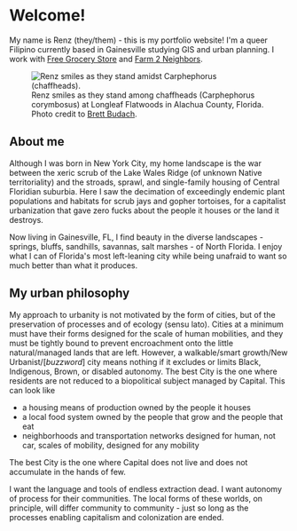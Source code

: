 # Welcome!

My name is Renz (they/them) - this is my portfolio website! I'm a queer Filipino currently based in Gainesville studying GIS and urban planning. I work with [Free Grocery Store](https://gnvfgs.org) and [Farm 2 Neighbors](https://instagram.com/farm2n).

<figure>
    <img src="/media/renz-in-carphephorus.jpg" alt="Renz smiles as they stand amidst Carphephorus (chaffheads).">
    <figcaption>Renz smiles as they stand among chaffheads (Carphephorus corymbosus) at Longleaf Flatwoods in Alachua County, Florida. Photo credit to <a href="https://instagram.com/brettbudach">Brett Budach</a>.</figcaption>
</figure>

## About me

Although I was born in New York City, my home landscape is the war between the xeric scrub of the Lake Wales Ridge (of unknown Native territoriality) and the stroads, sprawl, and single-family housing of Central Floridian suburbia. Here I saw the decimation of exceedingly endemic plant populations and habitats for scrub jays and gopher tortoises, for a capitalist urbanization that gave zero fucks about the people it houses or the land it destroys.

Now living in Gainesville, FL, I find beauty in the diverse landscapes - springs, bluffs, sandhills, savannas, salt marshes - of North Florida. I enjoy what I can of Florida's most left-leaning city while being unafraid to want so much better than what it produces.

## My urban philosophy

My approach to urbanity is not motivated by the form of cities, but of the preservation of processes and of ecology (sensu lato). Cities at a minimum must have their forms designed for the scale of human mobilities, and they must be tightly bound to prevent encroachment onto the little natural/managed lands that are left. However, a walkable/smart growth/New Urbanist/[*buzzword*] city means nothing if it excludes or limits Black, Indigenous, Brown, or disabled autonomy. The best City is the one where residents are not reduced to a biopolitical subject managed by Capital. This can look like

  - a housing means of production owned by the people it houses
  - a local food system owned by the people that grow and the people that eat
  - neighborhoods and transportation networks designed for human, not car, scales of mobility, designed for any mobility

The best City is the one where Capital does not live and does not accumulate in the hands of few.

I want the language and tools of endless extraction dead. I want autonomy of process for their communities. The local forms of these worlds, on principle, will differ community to community - just so long as the processes enabling capitalism and colonization are ended.

